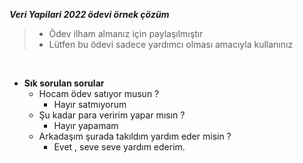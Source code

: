***Veri Yapilari 2022 ödevi örnek çözüm***

>- Ödev ilham almanız için paylaşılmıştır<br>
>- Lütfen bu ödevi sadece yardımcı olması amacıyla kullanınız
<br>

- **Sık sorulan sorular** 
  - Hocam ödev satıyor musun ?
    - Hayır satmıyorum
  - Şu kadar para veririm yapar mısın ?
    - Hayır yapamam
  - Arkadaşım şurada takıldım yardım eder misin ?
    - Evet , seve seve yardım ederim.
 
  
